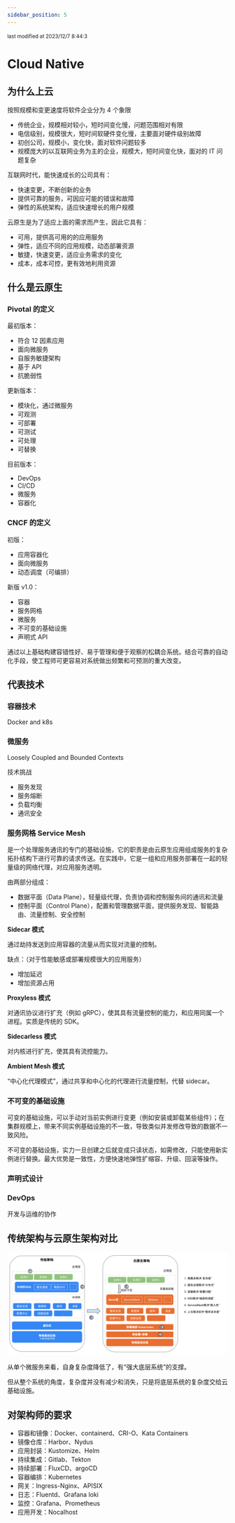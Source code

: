 ```yaml
---
sidebar_position: 5
---
```

    
<small color="#ccc">last modified at 2023/12/7 8:44:3</small>
# Cloud Native

## 为什么上云

按照规模和变更速度将软件企业分为 4 个象限

* 传统企业，规模相对较小，短时间变化慢，问题范围相对有限
* 电信级别，规模很大，短时间软硬件变化慢，主要面对硬件级别故障
* 初创公司，规模小，变化快，面对软件问题较多
* 规模庞大的以互联网业务为主的企业，规模大，短时间变化快，面对的 IT 问题复杂

互联网时代，能快速成长的公司具有：

* 快速变更，不断创新的业务
* 提供可靠的服务，可因应可能的错误和故障
* 弹性的系统架构，适应快速增长的用户规模

云原生是为了适应上面的需求而产生，因此它具有：

- 可用，提供高可用的的应用服务
- 弹性，适应不同的应用规模，动态部署资源
- 敏捷，快速变更，适应业务需求的变化
- 成本，成本可控，更有效地利用资源

## 什么是云原生

### Pivotal 的定义

最初版本：

- 符合 12 因素应用
- 面向微服务
- 自服务敏捷架构
- 基于 API
- 抗脆弱性

更新版本：

- 模块化，通过微服务
- 可观测
- 可部署
- 可测试
- 可处理
- 可替换

目前版本：

- DevOps
- CI/CD
- 微服务
- 容器化

### CNCF 的定义

初版：

- 应用容器化
- 面向微服务
- 动态调度（可编排）

新版 v1.0：

- 容器
- 服务网格
- 微服务
- 不可变的基础设施
- 声明式 API

通过以上基础构建容错性好、易于管理和便于观察的松耦合系统。结合可靠的自动化手段，使工程师可更容易对系统做出频繁和可预测的重大改变。

## 代表技术

### 容器技术

Docker and k8s

### 微服务

Loosely Coupled and Bounded Contexts

技术挑战

- 服务发现
- 服务熔断
- 负载均衡
- 通讯安全

### 服务网格 Service Mesh

是一个处理服务通讯的专门的基础设施，它的职责是由云原生应用组成服务的复杂拓扑结构下进行可靠的请求传送。在实践中，它是一组和应用服务部署在一起的轻量级的网络代理，对应用服务透明。

由两部分组成：

- 数据平面（Data Plane），轻量级代理，负责协调和控制服务间的通讯和流量
- 控制平面（Control Plane），配置和管理数据平面，提供服务发现、智能路由、流量控制、安全控制

**Sidecar 模式**

通过劫持发送到应用容器的流量从而实现对流量的控制。

缺点：（对于性能敏感或部署规模很大的应用服务）
- 增加延迟
- 增加资源占用

**Proxyless 模式**

对通讯协议进行扩充（例如 gRPC），使其具有流量控制的能力，和应用同属一个进程。实质是传统的 SDK。

**Sidecarless 模式**

对内核进行扩充，使其具有流控能力。

**Ambient Mesh 模式**

“中心化代理模式”，通过共享和中心化的代理进行流量控制，代替 sidecar。

### 不可变的基础设施

可变的基础设施，可以手动对当前实例进行变更（例如安装或卸载某些组件）；在集群规模上，带来不同实例基础设施的不一致，导致类似并发修改导致的数据不一致风险。

不可变的基础设施，实力一旦创建之后就变成只读状态，如需修改，只能使用新实例进行替换。最大优势是一致性，方便快速地弹性扩缩容、升级、回滚等操作。

### 声明式设计

### DevOps

开发与运维的协作

## 传统架构与云原生架构对比

![传统架构与云原生架构对比](./assets/arc-1-9ed2028c.svg)

从单个微服务来看，自身复杂度降低了，有“强大底层系统”的支撑。

但从整个系统的角度，复杂度并没有减少和消失，只是将底层系统的复杂度交给云基础设施。

## 对架构师的要求

- 容器和镜像：Docker、containerd、CRI-O、Kata Containers
- 镜像仓库：Harbor、Nydus
- 应用封装：Kustomize、Helm
- 持续集成：Gitlab、Tekton
- 持续部署：FluxCD、argoCD
- 容器编排：Kubernetes
- 网关：Ingress-Nginx、APISIX
- 日志：Fluentd、Grafana loki
- 监控：Grafana、Prometheus
- 应用开发：Nocalhost

      